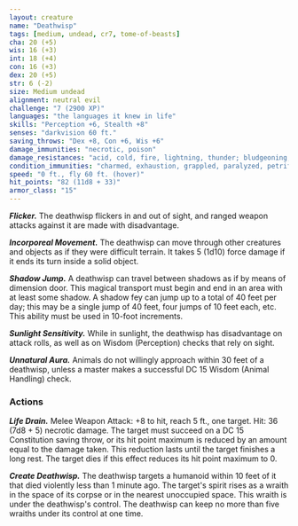 ```yaml
---
layout: creature
name: "Deathwisp"
tags: [medium, undead, cr7, tome-of-beasts]
cha: 20 (+5)
wis: 16 (+3)
int: 18 (+4)
con: 16 (+3)
dex: 20 (+5)
str: 6 (-2)
size: Medium undead
alignment: neutral evil
challenge: "7 (2900 XP)"
languages: "the languages it knew in life"
skills: "Perception +6, Stealth +8"
senses: "darkvision 60 ft."
saving_throws: "Dex +8, Con +6, Wis +6"
damage_immunities: "necrotic, poison"
damage_resistances: "acid, cold, fire, lightning, thunder; bludgeoning, piercing, and slashing from nonmagical weapons that aren't silvered"
condition_immunities: "charmed, exhaustion, grappled, paralyzed, petrified, poisoned, prone, restrained"
speed: "0 ft., fly 60 ft. (hover)"
hit_points: "82 (11d8 + 33)"
armor_class: "15"
---
```


***Flicker.*** The deathwisp flickers in and out of sight, and ranged weapon attacks against it are made with disadvantage.

***Incorporeal Movement.*** The deathwisp can move through other creatures and objects as if they were difficult terrain. It takes 5 (1d10) force damage if it ends its turn inside a solid object.

***Shadow Jump.*** A deathwisp can travel between shadows as if by means of dimension door. This magical transport must begin and end in an area with at least some shadow. A shadow fey can jump up to a total of 40 feet per day; this may be a single jump of 40 feet, four jumps of 10 feet each, etc. This ability must be used in 10-foot increments.

***Sunlight Sensitivity.*** While in sunlight, the deathwisp has disadvantage on attack rolls, as well as on Wisdom (Perception) checks that rely on sight.

***Unnatural Aura.*** Animals do not willingly approach within 30 feet of a deathwisp, unless a master makes a successful DC 15 Wisdom (Animal Handling) check.

### Actions

***Life Drain.*** Melee Weapon Attack: +8 to hit, reach 5 ft., one target. Hit: 36 (7d8 + 5) necrotic damage. The target must succeed on a DC 15 Constitution saving throw, or its hit point maximum is reduced by an amount equal to the damage taken. This reduction lasts until the target finishes a long rest. The target dies if this effect reduces its hit point maximum to 0.

***Create Deathwisp.*** The deathwisp targets a humanoid within 10 feet of it that died violently less than 1 minute ago. The target's spirit rises as a wraith in the space of its corpse or in the nearest unoccupied space. This wraith is under the deathwisp's control. The deathwisp can keep no more than five wraiths under its control at one time.

